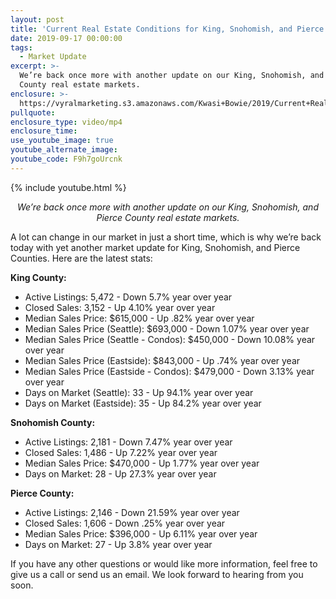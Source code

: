 ```yaml
---
layout: post
title: 'Current Real Estate Conditions for King, Snohomish, and Pierce Counties'
date: 2019-09-17 00:00:00
tags:
  - Market Update
excerpt: >-
  We’re back once more with another update on our King, Snohomish, and Pierce
  County real estate markets.
enclosure: >-
  https://vyralmarketing.s3.amazonaws.com/Kwasi+Bowie/2019/Current+Real+Estate+Conditions+for+King%2C+Snohomish%2C+and+Pierce+Counties.mp4
pullquote:
enclosure_type: video/mp4
enclosure_time:
use_youtube_image: true
youtube_alternate_image:
youtube_code: F9h7goUrcnk
---
```


{% include youtube.html %}

<p style="text-align: center;"><em>We’re back once more with another update on our King, Snohomish, and Pierce County real estate markets.</em></p>

A lot can change in our market in just a short time, which is why we’re back today with yet another market update for King, Snohomish, and Pierce Counties. Here are the latest stats:

**King County:&nbsp;**

* Active Listings: 5,472 - Down 5.7% year over year
* Closed Sales: 3,152 - Up 4.10% year over year
* Median Sales Price: $615,000 - Up .82% year over year
* Median Sales Price (Seattle): $693,000 - Down 1.07% year over year
* Median Sales Price (Seattle - Condos): $450,000 - Down 10.08% year over year
* Median Sales Price (Eastside): $843,000 - Up .74% year over year
* Median Sales Price (Eastside - Condos): $479,000 - Down 3.13% year over year
* Days on Market (Seattle): 33 - Up 94.1% year over year
* Days on Market (Eastside): 35 - Up 84.2% year over year

**Snohomish County:&nbsp;**

* Active Listings: 2,181 - Down 7.47% year over year
* Closed Sales: 1,486 - Up 7.22% year over year
* Median Sales Price: $470,000 - Up 1.77% year over year
* Days on Market: 28 - Up 27.3% year over year

**Pierce County:&nbsp;**

* Active Listings: 2,146 - Down 21.59% year over year
* Closed Sales: 1,606 - Down .25% year over year
* Median Sales Price: $396,000 - Up 6.11% year over year
* Days on Market: 27 - Up 3.8% year over year

If you have any other questions or would like more information, feel free to give us a call or send us an email. We look forward to hearing from you soon.